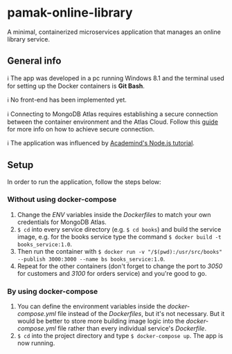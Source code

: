 # pamak-online-library
A minimal, containerized microservices application that manages an online library service.

## General info
:information_source: The app was developed in a pc running Windows 8.1 and the terminal used for setting up the Docker containers is **Git Bash**.

:information_source: No front-end has been implemented yet.

:information_source: Connecting to MongoDB Atlas requires establishing a secure connection between the container environment and the Atlas Cloud. Follow this [guide](https://docs.docker.com/engine/security/https/) for more info on how to achieve secure connection.

:information_source: The application was influenced by [Academind's Node.js tutorial](https://www.youtube.com/playlist?list=PL55RiY5tL51q4D-B63KBnygU6opNPFk_q).

## Setup
In order to run the application, follow the steps below: 
### Without using docker-compose
1. Change the _ENV_ variables inside the _Dockerfiles_ to match your own credentials for MongoDB Atlas.
2. ```$ cd``` into every service directory (e.g. ```$ cd books```) and build the service image, e.g. for the books service type the command ```$ docker build -t books_service:1.0```.
3. Then run the container with ```$ docker run -v "/$(pwd):/usr/src/books" --publish 3000:3000 --name bs books_service:1.0```.
4. Repeat for the other containers (don't forget to change the port to _3050_ for customers and _3100_ for orders service) and you're good to go.
### By using docker-compose
1. You can define the environment variables inside the _docker-compose.yml_ file instead of the _Dockerfiles_, but it's not necessary. But it would be better to store more building image logic into the _docker-compose.yml_ file rather than every individual service's _Dockerfile_.
2. ```$ cd``` into the project directory and type ```$ docker-compose up```. The app is now running.
